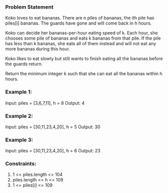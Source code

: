 ### Problem Statement

Koko loves to eat bananas. There are n piles of bananas, the ith pile has piles[i] bananas. The guards have gone and will come back in h hours.

Koko can decide her bananas-per-hour eating speed of k. Each hour, she chooses some pile of bananas and eats k bananas from that pile. If the pile has less than k bananas, she eats all of them instead and will not eat any more bananas during this hour.

Koko likes to eat slowly but still wants to finish eating all the bananas before the guards return.

Return the minimum integer k such that she can eat all the bananas within h hours.

###  Example 1:
Input: piles = [3,6,7,11], h = 8
Output: 4

### Example 2:
Input: piles = [30,11,23,4,20], h = 5
Output: 30

### Example 3:
Input: piles = [30,11,23,4,20], h = 6
Output: 23
 

### Constraints:
1. 1 <= piles.length <= 104
2. piles.length <= h <= 109
3. 1 <= piles[i] <= 109